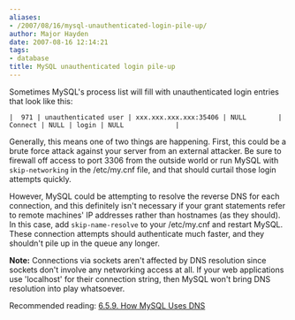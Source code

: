 ```yaml
---
aliases:
- /2007/08/16/mysql-unauthenticated-login-pile-up/
author: Major Hayden
date: 2007-08-16 12:14:21
tags:
- database
title: MySQL unauthenticated login pile-up
---
```


Sometimes MySQL's process list will fill with unauthenticated login entries that look like this:

```
|  971 | unauthenticated user | xxx.xxx.xxx.xxx:35406 | NULL        | Connect | NULL | login | NULL             |
```

Generally, this means one of two things are happening. First, this could be a brute force attack against your server from an external attacker. Be sure to firewall off access to port 3306 from the outside world or run MySQL with `skip-networking` in the /etc/my.cnf file, and that should curtail those login attempts quickly.

However, MySQL could be attempting to resolve the reverse DNS for each connection, and this definitely isn't necessary if your grant statements refer to remote machines' IP addresses rather than hostnames (as they should). In this case, add `skip-name-resolve` to your /etc/my.cnf and restart MySQL. These connection attempts should authenticate much faster, and they shouldn't pile up in the queue any longer.

**Note:** Connections via sockets aren't affected by DNS resolution since sockets don't involve any networking access at all. If your web applications use 'localhost' for their connection string, then MySQL won't bring DNS resolution into play whatsoever.

Recommended reading: [6.5.9. How MySQL Uses DNS][1]

 [1]: http://dev.mysql.com/doc/refman/5.0/en/dns.html